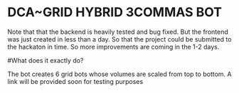 # DCA~GRID HYBRID 3COMMAS BOT
Note that that the backend is heavily tested and bug fixed. But the frontend was just created in less than a day. So that the project could be submitted to the hackaton in time. So more improvements are coming in the 1-2 days.

#What does it exactly do?

The bot creates 6 grid bots whose volumes are scaled from top to bottom.
A link will be provided soon for testing purposes
